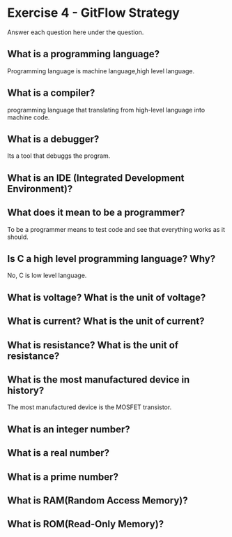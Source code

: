 # Exercise 4 - GitFlow Strategy

Answer each question here under the question.

## What is a programming language?
Programming language is machine language,high level language.
## What is a compiler?
programming language that translating from high-level language into machine code. 
## What is a debugger?
Its a tool that debuggs the program.
## What is an IDE (Integrated Development Environment)?

## What does it mean to be a programmer?
To be a programmer means to test code and see that everything works as it should.
## Is C a high level programming language? Why?
No, C is low level language.
## What is voltage? What is the unit of voltage?

## What is current? What is the unit of current?

## What is resistance? What is the unit of resistance?

## What is the most manufactured device in history?
The most manufactured device is the MOSFET transistor.
## What is an integer number?

## What is a real number?

## What is a prime number?

## What is RAM(Random Access Memory)?

## What is ROM(Read-Only Memory)?
